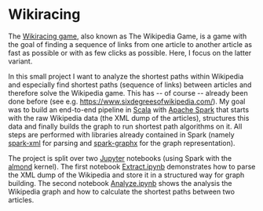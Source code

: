 # Wikiracing

The [Wikiracing game](https://en.wikipedia.org/wiki/Wikiracing), also known as The Wikipedia Game, is a game with the goal of finding a sequence of links from one article to another article as fast as possible or with as few clicks as possible. Here, I focus on the latter variant.

In this small project I want to analyze the shortest paths within Wikipedia and especially find shortest paths (sequence of links) between articles and therefore solve the Wikipedia game. This has -- of course -- already been done before (see e.g. https://www.sixdegreesofwikipedia.com/). My goal was to build an end-to-end pipeline in [Scala](https://www.scala-lang.org/) with [Apache Spark](https://spark.apache.org/) that starts with the raw Wikipedia data (the XML dump of the articles), structures this data and finally builds the graph to run shortest path algorithms on it. All steps are performed with libraries already contained in Spark (namely [spark-xml](https://github.com/databricks/spark-xml) for parsing and [spark-graphx](https://spark.apache.org/docs/latest/graphx-programming-guide.html) for the graph representation).

The project is split over two [Jupyter](https://jupyter.org/) notebooks (using Spark with the [almond](https://almond.sh/) kernel).
The first notebook [Extract.ipynb](Extract.ipynb) demonstrates how to parse the XML dump of the Wikipedia and store it in a structured way for graph building. The second notebook [Analyze.ipynb](Analyze.ipynb) shows the analysis the Wikipedia graph and how to calculate the shortest paths between two articles.
